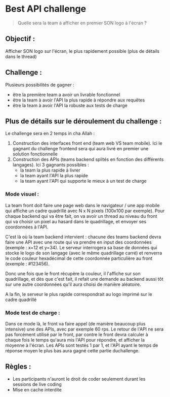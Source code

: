# Best API challenge

> Quelle sera la team à afficher en premier SON logo à l'écran ? 


## Objectif :

Afficher SON logo sur l'écran, le plus rapidement possible 
(plus de détails dans le thread) 

## Challenge :

Plusieurs possibilités de gagner :
- être la première team a avoir un livrable fonctionnel
- être la team à avoir l'API la plus rapide à répondre aux requêtes 
- être la team à avoir l'API la robuste aux tests de charge


## Plus de détails sur le déroulement du challenge :

Le challenge sera en 2 temps in cha Allah : 
1. Construction des interfaces front end (team web VS team mobile). Ici le gagnant du challenge frontend sera qui aura livré en premier une solution fonctionnelle 
2. Construction des APIs (teams backend splités en fonction des différents langages). Ici 3 gagnants possibles : 
   - la team la plus rapide à livrer
   - la team ayant l'API la plus rapide 
   - la team ayant l'API qui supporte le mieux à un test de charge 

### Mode visuel :

La team front doit faire une page web dans le navigateur / une app mobile qui affiche un cadre quadrillé avec N x N pixels (100x100 par exemple). 
Pour chaque backend qui va être fait, on va avoir un thread au niveau du front qui va choisir un pixel au hasard dans le quadrillage, et envoyer ses coordonnées à l'API.

C'est là où la team backend intervient : chacune des teams backend devra faire une API avec une route qui va prendre en input des coordonnées (exemple : x=12 et y=34). Le serveur interrogera sa base de données qui stocke le logo de son langage (avec le même quadrillage carré) et renverra le code couleur hexadécimal de cette coordonnée particulière au front (exemple : #123456). 

Donc une fois que le front récupère la couleur, il l'affiche sur son quadrillage, et dès que c'est fait, il refait une demande au backend aussi tôt sur une autre coordonnées qu'il aura choisi de manière aléatoire.

A la fin, le serveur le plus rapide correspondrait au logo imprimé sur le cadre quadrillé

### Mode test de charge :

Dans ce mode là, le front va faire appel (de manière beaucoup plus intensive) une des APIs, avec par exemple 60 rps.
Le retour de l'API ne sera pas forcément utilisé par le front, par contre le front devra calculer à chaque fois le temps qu'aura mis l'API pour répondre, et afficher la moyenne à l'écran.
Les APIs sont testés 1 par 1, et l'API ayant le temps de réponse moyen le plus bas aura gagné cette partie duchallenge.

## Règles :

 - Les participants n'auront le droit de coder seulement durant les sessions de live coding 
 - Mise en cache interdite
